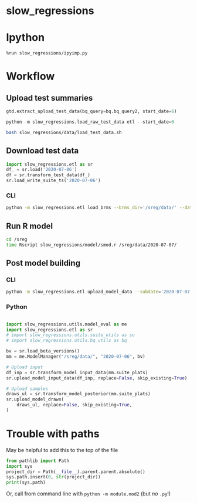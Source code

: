 slow_regressions
==============================

# Ipython

```
%run slow_regressions/ipyimp.py
```

# Workflow
## Upload test summaries

```python
gtd.extract_upload_test_data(bq_query=bq.bq_query2, start_date=6)
```

```python
python -m slow_regressions.load_raw_test_data etl --start_date=0
```



```sh
bash slow_regressions/data/load_test_data.sh
```

## Download test data
```python
import slow_regressions.etl as sr
df_ = sr.load('2020-07-06')
df = sr.transform_test_data(df_)
sr.load_write_suite_ts('2020-07-06')
```

### CLI
```sh
python -m slow_regressions.etl load_brms --brms_dir='/sreg/data/' --date='2020-07-07'
```

## Run R model
```sh
cd /sreg
time Rscript slow_regressions/model/smod.r /sreg/data/2020-07-07/
```

## Post model building

### CLI

```sh
python -m slow_regressions.etl upload_model_data --subdate='2020-07-07' --model_data_dir='/sreg/data/'
```



### Python

```py

import slow_regressions.utils.model_eval as me
import slow_regressions.etl as sr
# import slow_regressions.utils.suite_utils as su
# import slow_regressions.utils.bq_utils as bq

bv = sr.load_beta_versions()
mm = me.ModelManager("/sreg/data/", "2020-07-06", bv)

# Upload input
df_inp = sr.transform_model_input_data(mm.suite_plats)
sr.upload_model_input_data(df_inp, replace=False, skip_existing=True)

# Upload samples
draws_ul = sr.transform_model_posterior(mm.suite_plats)
sr.upload_model_draws(
    draws_ul, replace=False, skip_existing=True,
)
```

# Trouble with paths
May be helpful to add this to the top of the file

```python
from pathlib import Path
import sys
project_dir = Path(__file__).parent.parent.absolute()
sys.path.insert(0, str(project_dir))
print(sys.path)
```



Or, call from command line with `python -m module.mod2` (but _no_ `.py`!) 